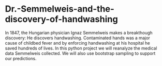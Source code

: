# Dr.-Semmelweis-and-the-discovery-of-handwashing
In 1847, the Hungarian physician Ignaz Semmelweis makes a breakthough discovery: He discovers handwashing. Contaminated hands was a major cause of childbed fever and by enforcing handwashing at his hospital he saved hundreds of lives.  In this python project we will reanalyze the medical data Semmelweis collected. We will also use bootstrap sampling to support our predictions.

